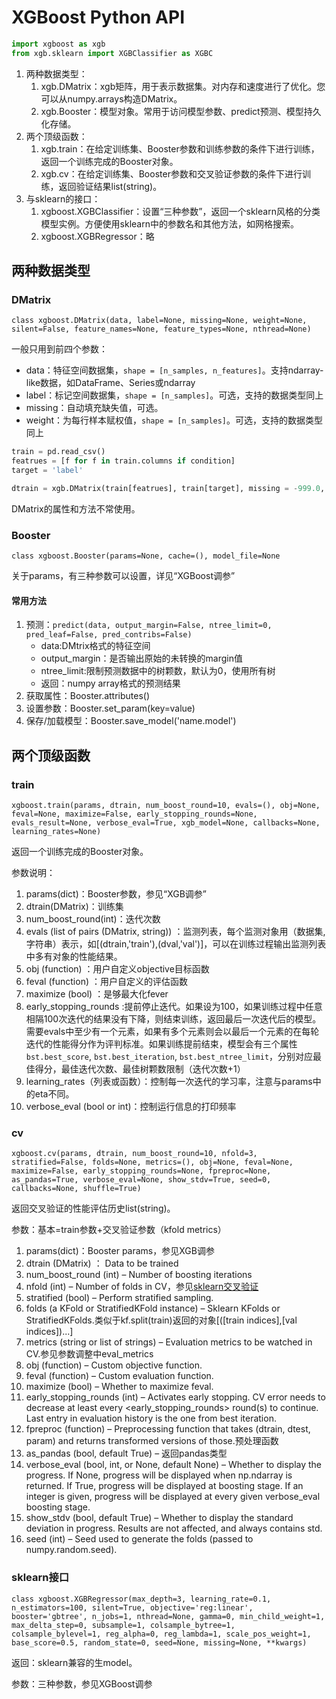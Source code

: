 # XGBoost Python API

```python
import xgboost as xgb
from xgb.sklearn import XGBClassifier as XGBC
```

1. 两种数据类型：
    1. xgb.DMatrix：xgb矩阵，用于表示数据集。对内存和速度进行了优化。您可以从numpy.arrays构造DMatrix。
    2. xgb.Booster：模型对象。常用于访问模型参数、predict预测、模型持久化存储。
2. 两个顶级函数：
    1. xgb.train：在给定训练集、Booster参数和训练参数的条件下进行训练，返回一个训练完成的Booster对象。
    2. xgb.cv：在给定训练集、Booster参数和交叉验证参数的条件下进行训练，返回验证结果list(string)。
3. 与sklearn的接口：
    1. xgboost.XGBClassifier：设置“三种参数”，返回一个sklearn风格的分类模型实例。方便使用sklearn中的参数名和其他方法，如网格搜索。
    2. xgboost.XGBRegressor：略
    
    
## 两种数据类型
### DMatrix
`class xgboost.DMatrix(data, label=None, missing=None, weight=None, silent=False, feature_names=None, feature_types=None, nthread=None)`

一般只用到前四个参数：
- data：特征空间数据集，`shape = [n_samples, n_features]`。支持ndarray-like数据，如DataFrame、Series或ndarray
- label：标记空间数据集，`shape = [n_samples]`。可选，支持的数据类型同上
- missing：自动填充缺失值，可选。
- weight：为每行样本赋权值，`shape = [n_samples]`。可选，支持的数据类型同上

```python
train = pd.read_csv()
featrues = [f for f in train.columns if condition]
target = 'label'

dtrain = xgb.DMatrix(train[featrues], train[target], missing = -999.0, weight=train.weight)

```

DMatrix的属性和方法不常使用。

### Booster
`class xgboost.Booster(params=None, cache=(), model_file=None`

关于params，有三种参数可以设置，详见“XGBoost调参”

#### 常用方法
1. 预测：`predict(data, output_margin=False, ntree_limit=0, pred_leaf=False, pred_contribs=False)`
    - data:DMtrix格式的特征空间
    - output_margin：是否输出原始的未转换的margin值
    - ntree_limit:限制预测数据中的树颗数，默认为0，使用所有树
    - 返回：numpy array格式的预测结果
2. 获取属性：Booster.attributes()
3. 设置参数：Booster.set_param(key=value)
4. 保存/加载模型：Booster.save_model('name.model')

## 两个顶级函数
### train
`xgboost.train(params, dtrain, num_boost_round=10, evals=(), obj=None, feval=None, maximize=False, early_stopping_rounds=None, evals_result=None, verbose_eval=True, xgb_model=None, callbacks=None, learning_rates=None)`

返回一个训练完成的Booster对象。

参数说明：
1. params(dict)：Booster参数，参见“XGB调参”
2. dtrain(DMatrix)：训练集
3. num_boost_round(int)：迭代次数
4. evals (list of pairs (DMatrix, string)) ：监测列表，每个监测对象用（数据集,字符串）表示，如[(dtrain,'train'),(dval,'val')]，可以在训练过程输出监测列表中多有对象的性能结果。
5. obj (function) ：用户自定义objective目标函数
6. feval (function) ：用户自定义的评估函数
7. maximize (bool) ：是够最大化fever
8. early_stopping_rounds :提前停止迭代。如果设为100，如果训练过程中任意相隔100次迭代的结果没有下降，则结束训练，返回最后一次迭代后的模型。需要evals中至少有一个元素，如果有多个元素则会以最后一个元素的在每轮迭代的性能得分作为评判标准。如果训练提前结束，模型会有三个属性`bst.best_score`, `bst.best_iteration`, `bst.best_ntree_limit`，分别对应最佳得分，最佳迭代次数、最佳树颗数限制（迭代次数+1）
9. learning_rates（列表或函数）：控制每一次迭代的学习率，注意与params中的eta不同。
10. verbose_eval (bool or int)：控制运行信息的打印频率

### cv
`xgboost.cv(params, dtrain, num_boost_round=10, nfold=3, stratified=False, folds=None, metrics=(), obj=None, feval=None, maximize=False, early_stopping_rounds=None, fpreproc=None, as_pandas=True, verbose_eval=None, show_stdv=True, seed=0, callbacks=None, shuffle=True)`

返回交叉验证的性能评估历史list(string)。

参数：基本=train参数+交叉验证参数（kfold metrics）

1. params(dict)：Booster params，参见XGB调参
2. dtrain (DMatrix) ： Data to be trained
3. num_boost_round (int) – Number of boosting iterations
4. nfold (int) – Number of folds in CV，参见[sklearn交叉验证](http://scikit-learn.org/stable/modules/cross_validation.html)
5. stratified (bool) – Perform stratified sampling.
6. folds (a KFold or StratifiedKFold instance) – Sklearn KFolds or StratifiedKFolds.类似于kf.split(train)返回的对象[([train indices],[val indices])...]
7. metrics (string or list of strings) – Evaluation metrics to be watched in CV.参见参数调整中eval_metrics
8. obj (function) – Custom objective function.
9. feval (function) – Custom evaluation function.
10. maximize (bool) – Whether to maximize feval.
11. early_stopping_rounds (int) – Activates early stopping. CV error needs to decrease at least every <early_stopping_rounds> round(s) to continue. Last entry in evaluation history is the one from best iteration.
12. fpreproc (function) – Preprocessing function that takes (dtrain, dtest, param) and returns transformed versions of those.预处理函数
13. as_pandas (bool, default True) – 返回pandas类型
14. verbose_eval (bool, int, or None, default None) – Whether to display the progress. If None, progress will be displayed when np.ndarray is returned. If True, progress will be displayed at boosting stage. If an integer is given, progress will be displayed at every given verbose_eval boosting stage.
15. show_stdv (bool, default True) – Whether to display the standard deviation in progress. Results are not affected, and always contains std.
16. seed (int) – Seed used to generate the folds (passed to numpy.random.seed).

### sklearn接口
`class xgboost.XGBRegressor(max_depth=3, learning_rate=0.1, n_estimators=100, silent=True, objective='reg:linear', booster='gbtree', n_jobs=1, nthread=None, gamma=0, min_child_weight=1, max_delta_step=0, subsample=1, colsample_bytree=1, colsample_bylevel=1, reg_alpha=0, reg_lambda=1, scale_pos_weight=1, base_score=0.5, random_state=0, seed=None, missing=None, **kwargs)`

返回：sklearn兼容的生model。

参数：三种参数，参见XGBoost调参






















